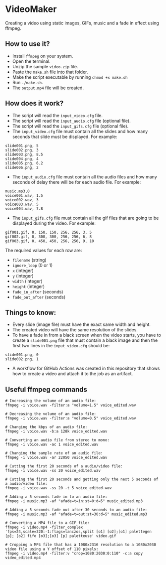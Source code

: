 # VideoMaker

Creating a video using static images, GIFs, music and a fade in effect using ffmpeg.

## How to use it?

- Install ```ffmpeg``` on your system.
- Open the terminal.
- Unzip the sample ```video.zip``` file.
- Paste the ```make.sh``` file into that folder.
- Make the script executable by running ```chmod +x make.sh```
- Run ```./make.sh```.
- The  ```output.mp4``` file will be created.

## How does it work?

- The script will read the ```input_video.cfg``` file.
- The script will read the ```input_audio.cfg``` file (optional file).
- The script will read the ```input_gifs.cfg``` file (optional file).
- The ```input_video.cfg``` file must contain all the slides and how many seconds that slide must be displayed. For example:

```
slide001.png, 5
slide002.png, 3
slide003.png, 8.5
slide004.png, 4
slide005.png, 6.2
slide006.png, 2
```

- The ```input_audio.cfg``` file must contain all the audio files and how many seconds of delay there will be for each audio file. For example:

```
music.mp3,0
voice001.wav, 1.5
voice002.wav, 3
voice003.wav, 5
voice004.wav, 7.8
```

- The ```input_gifs.cfg``` file must contain all the gif files that are going to be displayed during the video. For example:

```
gif001.gif, 0, 150, 150, 256, 256, 3, 5
gif002.gif, 0, 300, 300, 256, 256, 6, 8
gif003.gif, 0, 450, 450, 256, 256, 9, 10
```

The required values for each row are:

* ```filename``` (string)
* ```ignore_loop``` (0 or 1)
* ```x``` (integer)
* ```y``` (integer)
* ```width``` (integer)
* ```height``` (integer)
* ```fade_in_after``` (seconds)
* ```fade_out_after``` (seconds)

## Things to know:

- Every slide (image file) must have the exact same width and height.
- The created video will have the same resolution of the slides.
- To have a fade in from a black screen when the video starts, you have to create a ```slide001.png``` file that must contain a black image and then the first two lines in the ```input_video.cfg``` should be:
```
slide001.png, 0
slide002.png, 1
```
- A workflow for GitHub Actions was created in this repository that shows how to create a video and attach it to the job as an artifact.

## Useful ffmpeg commands

```
# Increasing the volume of an audio file:
ffmpeg -i voice.wav -filter:a "volume=1.5" voice_edited.wav

# Decreasing the volume of an audio file:
ffmpeg -i voice.wav -filter:a "volume=0.5" voice_edited.wav

# Changing the kbps of an audio file:
ffmpeg -i voice.wav -b:a 128k voice_edited.wav

# Converting an audio file from stereo to mono:
ffmpeg -i voice.wav -ac 1 voice_edited.wav

# Changing the sample rate of an audio file:
ffmpeg -i voice.wav -ar 22050 voice_edited.wav

# Cutting the first 20 seconds of a audio/video file:
ffmpeg -i voice.wav -ss 20 voice_edited.wav

# Cutting the first 20 seconds and getting only the next 5 seconds of a audio/video file:
ffmpeg -i voice.wav -ss 20 -t 5 voice_edited.wav

# Adding a 5 seconds fade in to an audio file:
ffmpeg -i music.mp3 -af "afade=t=in:st=0:d=5" music_edited.mp3

# Adding a 5 seconds fade out after 30 seconds to an audio file:
ffmpeg -i music.mp3 -af "afade=t=out:st=30:d=5" music_edited.mp3

# Converting a MP4 file to a GIF file:
ffmpeg -i video.mp4 -filter_complex 'fps=24,scale=320:-1:flags=lanczos,split [o1] [o2];[o1] palettegen [p]; [o2] fifo [o3];[o3] [p] paletteuse' video.gif

# Cropping a MP4 file that has a 1080x2316 resolution to a 1080x2030 video file using a Y offset of 110 pixels:
ffmpeg -i video.mp4 -filter:v "crop=1080:2030:0:110" -c:a copy video_edited.mp4
```

